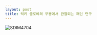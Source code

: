 ```yaml
---
layout: post
title: 럭키 클로에의 무용에서 관찰되는 패턴 연구
---
```


![SDIM4704](https://user-images.githubusercontent.com/81041256/192147692-362dda37-d927-4f88-b2b3-29e7a63b340f.jpg)
